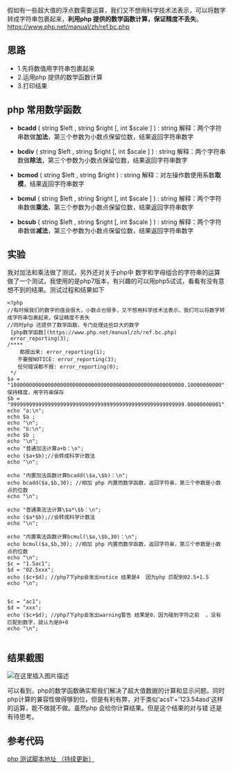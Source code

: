 

假如有一些超大值的浮点数需要运算，我们又不想用科学技术法表示，可以将数字转成字符串包裹起来，**利用php 提供的数学函数计算，保证精度不丢失**。https://www.php.net/manual/zh/ref.bc.php
## 思路
- 1.先将数值用字符串包裹起来
- 2.运用php 提供的数学函数计算
- 3.打印结果

## php 常用数学函数
- **bcadd** ( string \$left , string   \$right [, int $scale ] ) : string 
解释：两个字符串数做**加法**，第三个参数为小数点保留位数，结果返回字符串数字

- **bcdiv** ( string \$left , string   \$right [, int $scale ] ) : string 
解释：两个字符串数做**除法**，第三个参数为小数点保留位数，结果返回字符串数字

- **bcmod** ( string \$left , string   \$right  ) : string 
解释：对左操作数使用系数**取模**，结果返回字符串数字

- **bcmul**  ( string \$left , string   \$right [, int $scale ] ) : string 
解释：两个字符串数做**乘法**，第三个参数为小数点保留位数，结果返回字符串数字

- **bcsub**  ( string \$left , string   \$right [, int $scale ] ) : string 
解释：两个字符串数做**减法**，第三个参数为小数点保留位数，结果返回字符串数字


## 实验

我对加法和乘法做了测试，另外还对关于php中 数字和字母组合的字符串的运算做了一个测试，我使用的是php7版本，有兴趣的可以用php5试试，看看有没有意想不到的结果。测试过程和结果如下

```
<?php 
//有时候我们的数字的值会很大，小数点也很多，又不想用科学技术法表示，我们可以将数字转成字符串包裹起来，保证精度不丢失
//同时php 还提供了数学函数，专门处理这些巨大的数字
 [php数学函数](https://www.php.net/manual/zh/ref.bc.php)
 error_reporting(3);
/****
    都报出来: error_reporting(1); 
　　不要报NOTICE: error_reporting(3); 
　　任何错误都不报: error_reporting(0); 
 */
$a = "10000000000000000000000000000000000000000000000000000000.10000000000";//保持精度，用字符串保存
$b = "99999999999999999999999999999999999999999999999999999999.00000000001";
echo "a:\n";
echo $a ;
echo "\n";
echo "b:\n";
echo $b ;
echo "\n";
echo "普通加法计算a+b：\n";
echo ($a+$b);//会转成科学计数法   
echo "\n";

echo "内置加法函数计算bcadd(\$a,\$b)：\n";
echo bcadd($a,$b,30); //相加 php 内置而数学函数，返回字符串，第三个参数是小数点的位数  
echo "\n";

echo "普通乘法法计算\$a*\$b：\n";
echo ($a*$b);//会转成科学计数法   
echo "\n";

echo "内置乘法函数计算bcmul(\$a,\$b,30)：\n";
echo bcmul($a,$b,30); //相加 php 内置而数学函数，返回字符串，第三个参数是小数点的位数 
echo "\n";
$c = "1.5ac1";
$d = "02.5xxx"; 
echo ($c+$d); //php7下php会发出notice 结果是4  因为php 匹配到02.5+1.5
echo "\n";


$c = "ac1";
$d = "xxx"; 
echo ($c+$d); //php7下php会发出warning警告 结果是0，因为碰到字符之前  ，没有匹配到数字，就认为是0+0
echo "\n";


```
## 结果截图
![在这里插入图片描述](https://img-blog.csdnimg.cn/20190524175246617.png?x-oss-process=image/watermark,type_ZmFuZ3poZW5naGVpdGk,shadow_10,text_aHR0cHM6Ly9ibG9nLmNzZG4ubmV0L2xzd19kYWJhb2ppYW4=,size_16,color_FFFFFF,t_70)

 可以看到，php的数学函数确实帮我们解决了超大值数据的计算和显示问题。同时php计算的兼容性做得够到位，但是有利有弊，对于类似'acs1'+'123.54asd'这样的运算，能不做就不做。虽然php 会给你计算结果。但是这个结果的对与错 还是有待思考。

## 参考代码
[php 测试脚本地址 （持续更新）](https://github.com/Sherlock-L/php-unit-test)